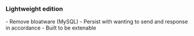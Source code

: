 <h3>Lightweight edition</h3>
- Remove bloatware (MySQL)
- Persist with wanting to send and response in accordance
- Built to be extenable

